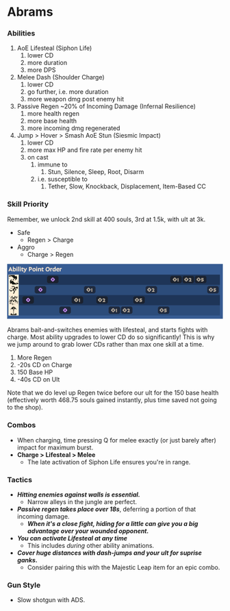 # Abrams

### Abilities
1. AoE Lifesteal (Siphon Life)
   1. lower CD
   2. more duration
   3. more DPS
2. Melee Dash (Shoulder Charge)
   1. lower CD
   2. go further, i.e. more duration
   3. more weapon dmg post enemy hit
3. Passive Regen ~20% of Incoming Damage (Infernal Resilience)
   1. more health regen
   2. more base health
   3. more incoming dmg regenerated
4. Jump > Hover > Smash AoE Stun (Siesmic Impact)
   1. lower CD
   2. more max HP and fire rate per enemy hit
   3. on cast
      1. immune to
         1. Stun, Silence, Sleep, Root, Disarm
      2. i.e. susceptible to
         1. Tether, Slow, Knockback, Displacement, Item-Based CC

### Skill Priority
Remember, we unlock 2nd skill at 400 souls, 3rd at 1.5k, with ult at 3k.
- Safe
  - Regen > Charge
- Aggro
  - Charge > Regen

<p align="center">
  <img src="abrams-apo.png" alt="logo"/>
</p>

Abrams bait-and-switches enemies with lifesteal, and starts fights with charge. Most ability upgrades to lower CD do so significantly! This is why we jump around to grab lower CDs rather than max one skill at a time.
1. More Regen
2. -20s CD on Charge
3. 150 Base HP
4. -40s CD on Ult

Note that we do level up Regen twice before our ult for the 150 base health (effectively worth 468.75 souls gained instantly, plus time saved not going to the shop).

### Combos
- When charging, time pressing Q for melee exactly (or just barely after) impact for maximum burst.
- **Charge > Lifesteal > Melee**
  - The late activation of Siphon Life ensures you're in range.

### Tactics
- ***Hitting enemies against walls is essential.***
  - Narrow alleys in the jungle are perfect.
- ***Passive regen takes place over 18s***, deferring a portion of that incoming damage.
  - ***When it's a close fight, hiding for a little can give you a big advantage over your wounded opponent.***
- ***You can activate Lifesteal at any time***
  - This includes *during* other ability animations.
- ***Cover huge distances with dash-jumps and your ult for suprise ganks.***
  - Consider pairing this with the Majestic Leap item for an epic combo.

### Gun Style
- Slow shotgun with ADS.